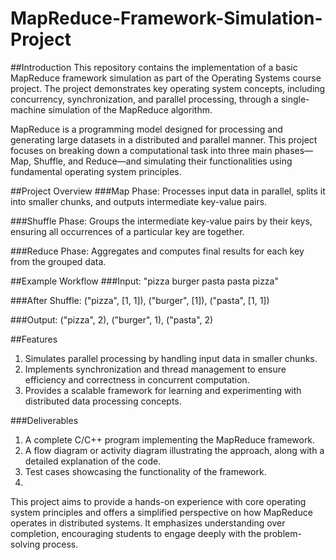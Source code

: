 # MapReduce-Framework-Simulation-Project

##Introduction
This repository contains the implementation of a basic MapReduce framework simulation as part of the Operating Systems course project. The project demonstrates key operating system concepts, including concurrency, synchronization, and parallel processing, through a single-machine simulation of the MapReduce algorithm.

MapReduce is a programming model designed for processing and generating large datasets in a distributed and parallel manner. This project focuses on breaking down a computational task into three main phases—Map, Shuffle, and Reduce—and simulating their functionalities using fundamental operating system principles.

##Project Overview
###Map Phase:
      Processes input data in parallel, splits it into smaller chunks, and outputs intermediate key-value pairs.
      
###Shuffle Phase:
      Groups the intermediate key-value pairs by their keys, ensuring all occurrences of a particular key are together.

###Reduce Phase:
      Aggregates and computes final results for each key from the grouped data.

##Example Workflow
###Input:
"pizza burger pasta pasta pizza"

###After Shuffle:
("pizza", [1, 1]), ("burger", [1]), ("pasta", [1, 1])

###Output:
("pizza", 2), ("burger", 1), ("pasta", 2)

##Features
1. Simulates parallel processing by handling input data in smaller chunks.
2. Implements synchronization and thread management to ensure efficiency and correctness in concurrent computation.
3. Provides a scalable framework for learning and experimenting with distributed data processing concepts.

###Deliverables
1. A complete C/C++ program implementing the MapReduce framework.
2. A flow diagram or activity diagram illustrating the approach, along with a detailed explanation of the code.
3. Test cases showcasing the functionality of the framework.
4. 
This project aims to provide a hands-on experience with core operating system principles and offers a simplified perspective on how MapReduce operates in distributed systems. It emphasizes understanding over completion, encouraging students to engage deeply with the problem-solving process.
